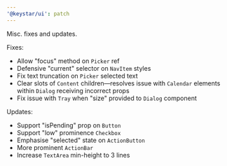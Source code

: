 ```yaml
---
'@keystar/ui': patch
---
```


Misc. fixes and updates.

Fixes:

- Allow "focus" method on `Picker` ref
- Defensive "current" selector on `NavItem` styles
- Fix text truncation on `Picker` selected text
- Clear slots of `Content` children—resolves issue with `Calendar` elements within `Dialog` receiving incorrect props
- Fix issue with `Tray` when "size" provided to `Dialog` component

Updates:

- Support "isPending" prop on `Button`
- Support "low" prominence `Checkbox`
- Emphasise "selected" state on `ActionButton`
- More prominent `ActionBar`
- Increase `TextArea` min-height to 3 lines
